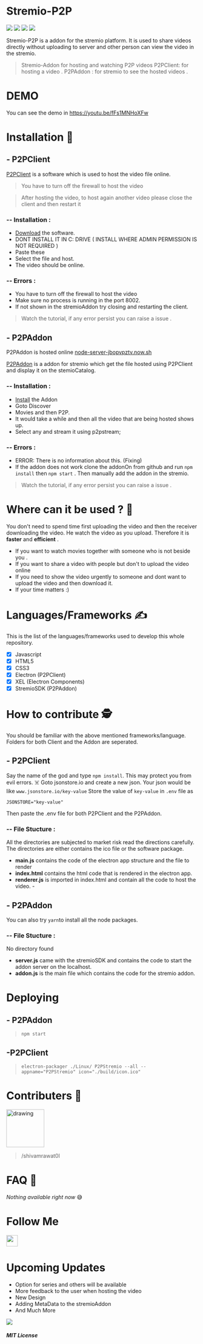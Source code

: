 
# Stremio-P2P
![](https://img.shields.io/badge/Status-Under%20Dev-informational.svg) ![](https://img.shields.io/badge/Type-Addon-%238B36DA.svg) ![](https://img.shields.io/badge/Build-Available-green.svg)  ![](https://img.shields.io/badge/Platform-linux%20%7C%20windwos%20%7C%20osx-inactive.svg)

Stremio-P2P is a addon for the stremio platform. It is used to share videos directly without uploading to server and other person can view the video in the stremio. 

> Stremio-Addon for hosting and watching P2P videos
> P2PClient: for hosting a video .
> P2PAddon : for stremio to see the hosted videos .

# DEMO
You can see the demo in https://youtu.be/fFs1MNHoXFw



# Installation 🤖

## - P2PClient

[P2PClient](https://github.com/ShivamRawat0l/StremioP2P/releases/tag/1.0.0) is a software which is used to host the video file online. 

> You have to turn off the firewall to host the video 

> After hosting the video,  to host again another video  please close the client and then restart it 

### -- Installation : 

 - [Download](https://github.com/ShivamRawat0l/StremioP2P/releases/tag/1.0.0) the software.
 - DONT INSTALL IT IN C: DRIVE ( INSTALL WHERE ADMIN PERMISSION IS NOT REQUIRED )
 - Paste these 
 - Select the file and host.
 - The video should be online.
 ### -- Errors : 
 
 - You have to turn off the firewall to host the video 
 - Make sure no process is running in the port 8002.
 - If not shown in the stremioAddon try closing and restarting the client.



> Watch the tutorial, if any error persist  you can raise a issue .

## - P2PAddon
P2PAddon is hosted online [node-server-jbopvpztv.now.sh](node-server-jbopvpztv.now.sh)

[P2PAddon](node-server-jbopvpztv.now.sh) is a addon for stremio which get the file hosted using P2PClient and display it on the stemioCatalog. 

### -- Installation : 

 - [Install](node-server-jbopvpztv.now.sh) the Addon 
 - Goto Discover
 - Movies and then P2P.
 - It would take a while and then all the video that are being hosted shows up.
 - Select any and stream it using p2pstream;
 ### -- Errors : 
 
 - ERROR:  There is no information about this.  (Fixing)
 - If the addon does not work clone the addonOn from github and run `npm install` then  `npm start` .  Then manually add the addon in the stremio.  


> Watch the tutorial, if any error persist  you can raise a issue .
# Where can it be used ?  👏
You don't need to spend time first uploading the video and then the receiver downloading the video. He watch the video as you upload. Therefore it is **faster** and **efficient** .
 - If you want to watch movies together with someone who is not beside you .
 - If you want to share a video with people but don't to upload the video online
 - If you need to show the video urgently to someone and dont want to upload the video and then download it. 
 - If your time matters :)

# Languages/Frameworks ✍️
This is the list of the languages/frameworks used to develop this whole repository. 
 - [x] Javascript
 - [x] HTML5
 - [x] CSS3
 - [x] Electron (P2PClient)
 - [x] XEL (Electron Components)
 - [x] StremioSDK (P2PAddon)

# How to contribute 🕵️

You should be familiar with the above mentioned  frameworks/language. Folders for both Client and the Addon    are seperated. 

## - P2PClient

Say the name of the god and type `npm install`. This may protect you from evil errors. ☠️
Goto jsonstore.io and create a new json. 
Your json would be like `www.jsonstore.io/key-value`
Store the value of `key-value` in `.env` file as 

    

    JSONSTORE="key-value"
   
Then paste the .env file for both P2PClient and the P2PAddon.

### -- File Stucture :
All the directories are subjected to market risk read the directions carefully.
The directories are either contains the ico file or the software package.
 - **main.js** contains the code of the electron app structure and the file to render 
 - **index.html** contains the html code that is rendered in the electron app. 
 - **renderer.js** is imported in index.html and contain all the code to host the video. -  




## - P2PAddon
You can also try `yarn`to install all the node packages.
### -- File Stucture :
No directory found
 - **server.js** came with the stremioSDK and contains the code to start the addon server on the localhost. 
 - **addon.js** is the main file which contains the code for the stremio addon. 


# Deploying 

## - P2PAddon

> `npm start    `

## -P2PClient
> `electron-packager ./Linux/ P2PStremio --all --appname="P2PStremio" icon="./build/icon.ico"`



# Contributers 🧤

<img src="https://avatars0.githubusercontent.com/u/27425384?s=400&u=d83889b1e4e0b27672227091b26589393333e5bc&v=4" alt="drawing" style="width:100px;"/>


> /shivamrawat0l 


# FAQ 💼

*Nothing available right now*  😅

# Follow Me
<a href="http://www.github.com/ShivamRawat0l">
<img src="https://github.githubassets.com/images/modules/logos_page/GitHub-Mark.png" width="30px">
</a>  

# Upcoming Updates

 - Option for series and others will be available
 - More feedback to the user when hosting the video
 - New Design
 - Adding MetaData to the stremioAddon
 - And Much More

![](https://img.shields.io/badge/license-MIT-green.svg)
#####  MIT License

